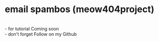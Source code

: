 # email spambos (meow404project) 
<br>
- for tutorial Coming soon<br>
- don't forget Follow on my Github
